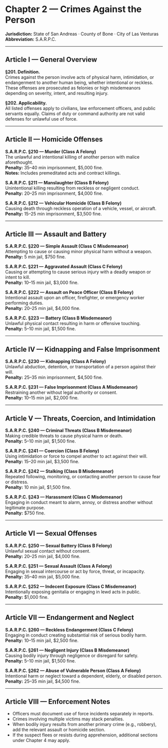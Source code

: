 # Chapter 2 — Crimes Against the Person
**Jurisdiction:** State of San Andreas · County of Bone · City of Las Venturas  
**Abbreviation:** S.A.R.P.C.  

---

## Article I — General Overview
**§201. Definition.**  
Crimes against the person involve acts of physical harm, intimidation, or endangerment to another human being, whether intentional or reckless.  
These offenses are prosecuted as felonies or high misdemeanors depending on severity, intent, and resulting injury.

**§202. Applicability.**  
All listed offenses apply to civilians, law enforcement officers, and public servants equally. Claims of duty or command authority are not valid defenses for unlawful use of force.

---

## Article II — Homicide Offenses

**S.A.R.P.C. §210 — Murder (Class A Felony)**  
The unlawful and intentional killing of another person with malice aforethought.  
**Penalty:** 35–40 min imprisonment, $5,000 fine.  
**Notes:** Includes premeditated acts and contract killings.

**S.A.R.P.C. §211 — Manslaughter (Class B Felony)**  
Unintentional killing resulting from reckless or negligent conduct.  
**Penalty:** 20–25 min imprisonment, $4,000 fine.

**S.A.R.P.C. §212 — Vehicular Homicide (Class B Felony)**  
Causing death through reckless operation of a vehicle, vessel, or aircraft.  
**Penalty:** 15–25 min imprisonment, $3,500 fine.

---

## Article III — Assault and Battery

**S.A.R.P.C. §220 — Simple Assault (Class C Misdemeanor)**  
Attempting to cause or causing minor physical harm without a weapon.  
**Penalty:** 5 min jail, $750 fine.

**S.A.R.P.C. §221 — Aggravated Assault (Class C Felony)**  
Causing or attempting to cause serious injury with a deadly weapon or intent to kill.  
**Penalty:** 10–15 min jail, $3,000 fine.

**S.A.R.P.C. §222 — Assault on Peace Officer (Class B Felony)**  
Intentional assault upon an officer, firefighter, or emergency worker performing duties.  
**Penalty:** 20–25 min jail, $4,000 fine.

**S.A.R.P.C. §223 — Battery (Class B Misdemeanor)**  
Unlawful physical contact resulting in harm or offensive touching.  
**Penalty:** 5–10 min jail, $1,500 fine.

---

## Article IV — Kidnapping and False Imprisonment

**S.A.R.P.C. §230 — Kidnapping (Class A Felony)**  
Unlawful abduction, detention, or transportation of a person against their will.  
**Penalty:** 25–35 min imprisonment, $4,500 fine.

**S.A.R.P.C. §231 — False Imprisonment (Class A Misdemeanor)**  
Restraining another without legal authority or consent.  
**Penalty:** 10–15 min jail, $2,000 fine.

---

## Article V — Threats, Coercion, and Intimidation

**S.A.R.P.C. §240 — Criminal Threats (Class B Misdemeanor)**  
Making credible threats to cause physical harm or death.  
**Penalty:** 5–10 min jail, $1,500 fine.

**S.A.R.P.C. §241 — Coercion (Class B Felony)**  
Using intimidation or force to compel another to act against their will.  
**Penalty:** 15–20 min jail, $3,500 fine.

**S.A.R.P.C. §242 — Stalking (Class B Misdemeanor)**  
Repeated following, monitoring, or contacting another person to cause fear or distress.  
**Penalty:** 10 min jail, $1,500 fine.

**S.A.R.P.C. §243 — Harassment (Class C Misdemeanor)**  
Engaging in conduct meant to alarm, annoy, or distress another without legitimate purpose.  
**Penalty:** $750 fine.

---

## Article VI — Sexual Offenses

**S.A.R.P.C. §250 — Sexual Battery (Class B Felony)**  
Unlawful sexual contact without consent.  
**Penalty:** 20–25 min jail, $4,000 fine.

**S.A.R.P.C. §251 — Sexual Assault (Class A Felony)**  
Engaging in sexual intercourse or act by force, threat, or incapacity.  
**Penalty:** 35–40 min jail, $5,000 fine.

**S.A.R.P.C. §252 — Indecent Exposure (Class C Misdemeanor)**  
Intentionally exposing genitalia or engaging in lewd acts in public.  
**Penalty:** $1,000 fine.

---

## Article VII — Endangerment and Neglect

**S.A.R.P.C. §260 — Reckless Endangerment (Class C Felony)**  
Engaging in conduct creating substantial risk of serious bodily harm.  
**Penalty:** 10–15 min jail, $2,500 fine.

**S.A.R.P.C. §261 — Negligent Injury (Class B Misdemeanor)**  
Causing bodily injury through negligence or disregard for safety.  
**Penalty:** 5–10 min jail, $1,500 fine.

**S.A.R.P.C. §262 — Abuse of Vulnerable Person (Class A Felony)**  
Intentional harm or neglect toward a dependent, elderly, or disabled person.  
**Penalty:** 25–35 min jail, $4,500 fine.

---

## Article VIII — Enforcement Notes

- Officers must document use of force incidents separately in reports.  
- Crimes involving multiple victims may stack penalties.  
- When bodily injury results from another primary crime (e.g., robbery), add the relevant assault or homicide section.  
- If the suspect flees or resists during apprehension, additional sections under Chapter 4 may apply.
